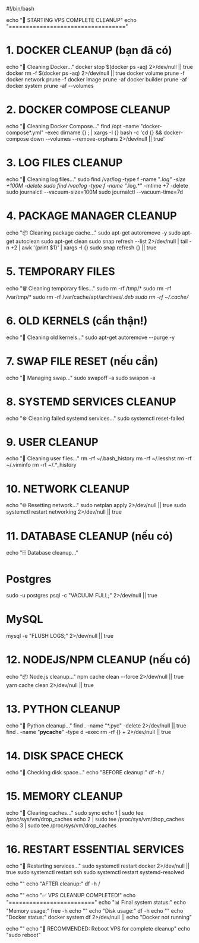 #!/bin/bash

echo "🧹 STARTING VPS COMPLETE CLEANUP"
echo "=================================="

# 1. DOCKER CLEANUP (bạn đã có)
echo "🐳 Cleaning Docker..."
docker stop $(docker ps -aq) 2>/dev/null || true
docker rm -f $(docker ps -aq) 2>/dev/null || true
docker volume prune -f
docker network prune -f
docker image prune -af
docker builder prune -af
docker system prune -af --volumes

# 2. DOCKER COMPOSE CLEANUP
echo "🔧 Cleaning Docker Compose..."
find /opt -name "docker-compose*.yml" -exec dirname {} \; | xargs -I {} bash -c 'cd {} && docker-compose down --volumes --remove-orphans 2>/dev/null || true'

# 3. LOG FILES CLEANUP
echo "📝 Cleaning log files..."
sudo find /var/log -type f -name "*.log" -size +100M -delete
sudo find /var/log -type f -name "*.log.*" -mtime +7 -delete
sudo journalctl --vacuum-size=100M
sudo journalctl --vacuum-time=7d

# 4. PACKAGE MANAGER CLEANUP
echo "📦 Cleaning package cache..."
sudo apt-get autoremove -y
sudo apt-get autoclean
sudo apt-get clean
sudo snap refresh --list 2>/dev/null | tail -n +2 | awk '{print $1}' | xargs -I {} sudo snap refresh {} || true

# 5. TEMPORARY FILES
echo "🗑️ Cleaning temporary files..."
sudo rm -rf /tmp/*
sudo rm -rf /var/tmp/*
sudo rm -rf /var/cache/apt/archives/*.deb
sudo rm -rf ~/.cache/*

# 6. OLD KERNELS (cẩn thận!)
echo "🔄 Cleaning old kernels..."
sudo apt-get autoremove --purge -y

# 7. SWAP FILE RESET (nếu cần)
echo "💾 Managing swap..."
sudo swapoff -a
sudo swapon -a

# 8. SYSTEMD SERVICES CLEANUP
echo "⚙️ Cleaning failed systemd services..."
sudo systemctl reset-failed

# 9. USER CLEANUP
echo "👤 Cleaning user files..."
rm -rf ~/.bash_history
rm -rf ~/.lesshst
rm -rf ~/.viminfo
rm -rf ~/.*_history

# 10. NETWORK CLEANUP
echo "🌐 Resetting network..."
sudo netplan apply 2>/dev/null || true
sudo systemctl restart networking 2>/dev/null || true

# 11. DATABASE CLEANUP (nếu có)
echo "🗄️ Database cleanup..."
# Postgres
sudo -u postgres psql -c "VACUUM FULL;" 2>/dev/null || true
# MySQL
mysql -e "FLUSH LOGS;" 2>/dev/null || true

# 12. NODEJS/NPM CLEANUP (nếu có)
echo "📦 Node.js cleanup..."
npm cache clean --force 2>/dev/null || true
yarn cache clean 2>/dev/null || true

# 13. PYTHON CLEANUP
echo "🐍 Python cleanup..."
find . -name "*.pyc" -delete 2>/dev/null || true
find . -name "__pycache__" -type d -exec rm -rf {} + 2>/dev/null || true

# 14. DISK SPACE CHECK
echo "💽 Checking disk space..."
echo "BEFORE cleanup:"
df -h /

# 15. MEMORY CLEANUP
echo "🧠 Clearing caches..."
sudo sync
echo 1 | sudo tee /proc/sys/vm/drop_caches
echo 2 | sudo tee /proc/sys/vm/drop_caches  
echo 3 | sudo tee /proc/sys/vm/drop_caches

# 16. RESTART ESSENTIAL SERVICES
echo "🔄 Restarting services..."
sudo systemctl restart docker 2>/dev/null || true
sudo systemctl restart ssh
sudo systemctl restart systemd-resolved

echo ""
echo "AFTER cleanup:"
df -h /

echo ""
echo "✅ VPS CLEANUP COMPLETED!"
echo "========================="
echo "📊 Final system status:"
echo "Memory usage:"
free -h
echo ""
echo "Disk usage:"
df -h
echo ""
echo "Docker status:"
docker system df 2>/dev/null || echo "Docker not running"

echo ""
echo "🚨 RECOMMENDED: Reboot VPS for complete cleanup"
echo "sudo reboot"